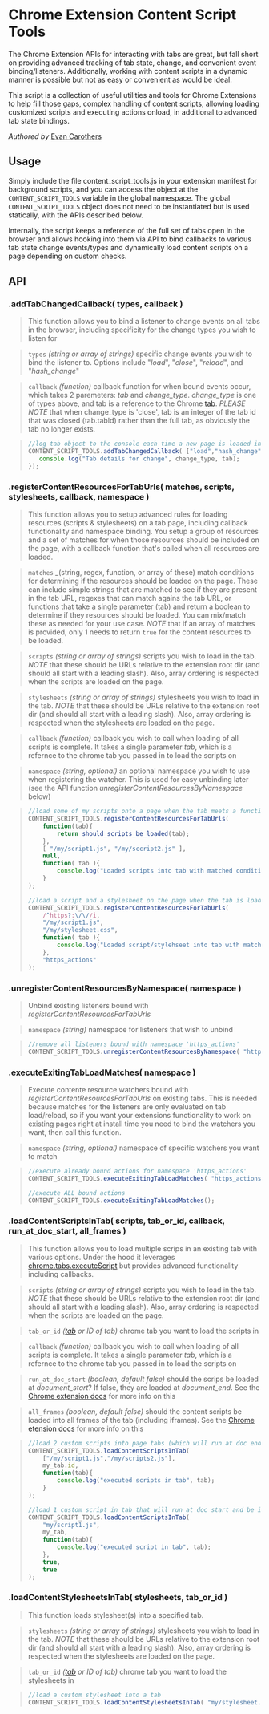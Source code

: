 # Chrome Extension Content Script Tools

The Chrome Extension APIs for interacting with tabs are great, but fall short on providing advanced tracking of tab state, change, and convenient event binding/listeners. Additionally, working with content scripts in a dynamic manner is possible but not as easy or convenient as would be ideal.

This script is a collection of useful utilities and tools for Chrome Extensions to help fill those gaps, complex handling of content scripts, allowing loading customized scripts and executing actions onload, in additional to advanced tab state bindings.

*Authored by* [Evan Carothers](https://github.com/ecaroth)

Usage
------

Simply include the file content_script_tools.js in your extension manifest for background scripts, and you can access the object at the `CONTENT_SCRIPT_TOOLS` variable in the global namespace. The global `CONTENT_SCRIPT_TOOLS` object does not need to be instantiated but is used statically, with the APIs described below.

Internally, the script keeps a reference of the full set of tabs open in the browser and allows hooking into them via API to bind callbacks to various tab state change events/types and dynamically load content scripts on a page depending on custom checks.

API
------

### .addTabChangedCallback( types, callback )
> This function allows you to bind a listener to change events on all tabs in the browser, including specificity for the change types you wish to listen for

> `types` _(string or array of strings)_ specific change events you wish to bind the listener to. Options include "_load_", "_close_", "_reload_", and "_hash_change_"

> `callback` _(function)_ callback function for when bound events occur, which takes 2 paremeters: _tab_ and _change_type_. _change_type_ is one of types above, and tab is a reference to the Chrome [tab](https://developer.chrome.com/extensions/tabs#type-Tab). _PLEASE NOTE_ that when change_type is 'close', tab is an integer of the tab id that was closed (tab.tabId) rather than the full tab, as obviously the tab no longer exists.

> ```javascript
> //log tab object to the console each time a new page is loaded in a tab, or the hash changes
> CONTENT_SCRIPT_TOOLS.addTabChangedCallback( ["load","hash_change"], function( tab, change_type ){
>    console.log("Tab details for change", change_type, tab); 
> });
> ```


### .registerContentResourcesForTabUrls( matches, scripts, stylesheets, callback, namespace )
> This function allows you to setup advanced rules for loading resources (scripts & stylesheets) on a tab page, including callback functionality and namespace binding. You setup a group of resources and a set of matches for when those resources should be included on the page, with a callback function that's called when all resources are loaded.

> `matches` _(string, regex, function, or array of these) match conditions for determining if the resources should be loaded on the page. These can include simple strings that are matched to see if they are present in the tab URL, regexes that can match agains the tab URL, or functions that take a single parameter (tab) and return a boolean to determine if they resources should be loaded. You can mix/match these as needed for your use case. _NOTE_ that if an array of matches is provided, only 1 needs to return `true` for the content resources to be loaded.

> `scripts` _(string or array of strings)_ scripts you wish to load in the tab. _NOTE_ that these should be URLs relative to the extension root dir (and should all start with a leading slash). Also, array ordering is respected when the scripts are loaded on the page.

> `stylesheets` _(string or array of strings)_ stylesheets you wish to load in the tab. _NOTE_ that these should be URLs relative to the extension root dir (and should all start with a leading slash). Also, array ordering is respected when the stylesheets are loaded on the page.

> `callback` _(function)_ callback you wish to call when loading of all scripts is complete. It takes a single parameter _tab_, which is a refernce to the chrome tab you passed in to load the scripts on

> `namespace` _(string, optional)_ an optional namespace you wish to use when registering the watcher. This is used for easy unbinding later (see the API function _unregisterContentResourcesByNamespace_ below)

> ```javascript
> //load some of my scripts onto a page when the tab meets a functional condition
> CONTENT_SCRIPT_TOOLS.registerContentResourcesForTabUrls(
>     function(tab){
>         return should_scripts_be_loaded(tab);
>     },
>     [ "/my/script1.js", "/my/sccript2.js" ],
>     null,
>     function( tab ){
>         console.log("Loaded scripts into tab with matched condition!", tab);
>     }
> );
> 
> //load a script and a stylesheet on the page when the tab is loaded over https, to namsespace 'https_actions'
> CONTENT_SCRIPT_TOOLS.registerContentResourcesForTabUrls(
>     /^https?:\/\//i,
>     "/my/script1.js",
>     "/my/stylesheet.css",
>     function( tab ){
>         console.log("Loaded script/stylehseet into tab with matched condition!", tab);
>     },
>     "https_actions"
> );
>```

### .unregisterContentResourcesByNamespace( namespace )
> Unbind existing listeners bound with _registerContentResourcesForTabUrls_

> `namespace` _(string)_ namespace for listeners that wish to unbind

> ```javascript
> //remove all listeners bound with namespace 'https_actions'
> CONTENT_SCRIPT_TOOLS.unregisterContentResourcesByNamespace( "https_actions" );
> ```

### .executeExitingTabLoadMatches( namespace )
> Execute contente resource watchers bound with _registerContentResourcesForTabUrls_ on existing tabs. This is needed because matches for the listeners are only evaluated on tab load/reload, so if you want your extensions functionality to work on existing pages right at install time you need to bind the watchers you want, then call this function.

> `namespace` _(string, optional)_ namespace of specific watchers you want to match 

> ```javascript
> //execute already bound actions for namespace 'https_actions'
> CONTENT_SCRIPT_TOOLS.executeExitingTabLoadMatches( "https_actions" );
> 
> //execute ALL bound actions
> CONTENT_SCRIPT_TOOLS.executeExitingTabLoadMatches();
> ```

### .loadContentScriptsInTab( scripts, tab_or_id, callback, run_at_doc_start, all_frames )
> This function allows you to load multiple scrips in an existing tab with various options. Under the hood it leverages [chrome.tabs.executeScript](https://developer.chrome.com/extensions/tabs#method-executeScript) but provides advanced functionality including callbacks.

> `scripts` _(string or array of strings)_ scripts you wish to load in the tab. _NOTE_ that these should be URLs relative to the extension root dir (and should all start with a leading slash). Also, array ordering is respected when the scripts are loaded on the page.

> `tab_or_id` _([tab](https://developer.chrome.com/extensions/tabs#type-Tab) or ID of tab)_ chrome tab you want to load the scripts in

> `callback` _(function)_ callback you wish to call when loading of all scripts is complete. It takes a single parameter _tab_, which is a refernce to the chrome tab you passed in to load the scripts on

> `run_at_doc_start` _(boolean, default false)_ should the scrips be loaded at _document_start_? If false, they are loaded at _document_end_. See the [Chrome extension docs](https://developer.chrome.com/extensions/tabs#property-details-runAt) for more info on this

> `all_frames` _(boolean, default false)_ should the content scripts be loaded into all frames of the tab (including iframes). See the [Chrome etension docs](https://developer.chrome.com/extensions/tabs#property-details-allFrames) for more info on this

> ```javascript
> //load 2 custom scripts into page tabs (which will run at doc end and only in parent frame)
> CONTENT_SCRIPT_TOOLS.loadContentScriptsInTab(
>     ["/my/script1.js","/my/scripts2.js"],
>     my_tab.id,
>     function(tab){
>         console.log("executed scripts in tab", tab);
>     }
> );
> 
> //load 1 custom script in tab that will run at doc start and be included in ALL frames of the tab
> CONTENT_SCRIPT_TOOLS.loadContentScriptsInTab(
>     "my/script1.js",
>     my_tab,
>     function(tab){
>         console.log("executed script in tab", tab);
>     },
>     true,
>     true
> );
> ```

### .loadContentStylesheetsInTab( stylesheets, tab_or_id )
> This function loads stylesheet(s) into a specified tab.

> `stylesheets` _(string or array of strings)_ stylesheets you wish to load in the tab. _NOTE_ that these should be URLs relative to the extension root dir (and should all start with a leading slash). Also, array ordering is respected when the stylesheets are loaded on the page.

> `tab_or_id` _([tab](https://developer.chrome.com/extensions/tabs#type-Tab) or ID of tab)_ chrome tab you want to load the stylesheets in

> ```javascript
> //load a custom stylesheet into a tab
> CONTENT_SCRIPT_TOOLS.loadContentStylesheetsInTab( "my/stylesheet.css", my_tab.id );
> ```